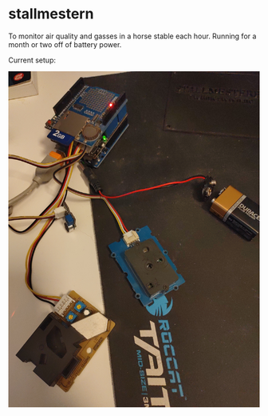 # stallmestern

To monitor air quality and gasses in a horse stable each hour. Running for a month or two off of battery power.

Current setup:

![physical_setup](https://raw.githubusercontent.com/giert/stallmestern/main/setup.jpg)

